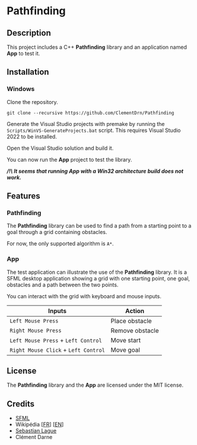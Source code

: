 # Pathfinding

## Description

This project includes a C++ **Pathfinding** library and an application named **App** to test it.


## Installation

### Windows

Clone the repository.

```git
git clone --recursive https://github.com/ClementDrn/Pathfinding
```

Generate the Visual Studio projects with premake by running the `Scripts/WinVS-GenerateProjects.bat` script. This requires Visual Studio 2022 to be installed.

Open the Visual Studio solution and build it.

You can now run the **App** project to test the library.

***/!\ It seems that running App with a Win32 architecture build does not work.***


## Features

### Pathfinding

The **Pathfinding** library can be used to find a path from a starting point to a goal through a grid containing obstacles. 

For now, the only supported algorithm is `A*`.

### App

The test application can illustrate the use of the **Pathfinding** library. It is a SFML desktop application showing a grid with one starting point, one goal, obstacles and a path between the two points.

You can interact with the grid with keyboard and mouse inputs.

| Inputs                                 | Action                    |
|----------------------------------------|---------------------------|
| `Left Mouse Press`                     | Place obstacle            |
| `Right Mouse Press`                    | Remove obstacle           |
| `Left Mouse Press` + `Left Control`    | Move start                |
| `Right Mouse Click` + `Left Control`   | Move goal                 |


## License

The **Pathfinding** library and the **App** are licensed under the MIT license.


## Credits

* [SFML](https://github.com/SFML/SMFL)
* Wikipédia [[FR](https://fr.wikipedia.org/wiki/Algorithme_A*)] [[EN](https://en.wikipedia.org/wiki/A*_search_algorithm)]
* [Sebastian Lague](https://youtu.be/-L-WgKMFuhE)
* Clément Darne
